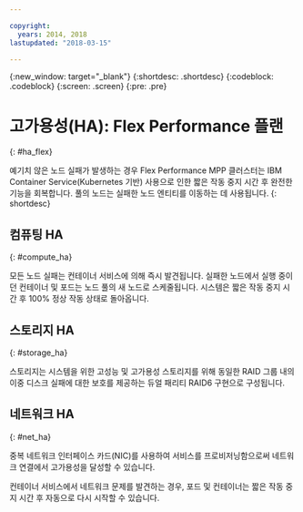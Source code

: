 ```yaml
---

copyright:
  years: 2014, 2018
lastupdated: "2018-03-15"

---
```


<!-- Attribute definitions --> 
{:new_window: target="_blank"}
{:shortdesc: .shortdesc}
{:codeblock: .codeblock}
{:screen: .screen}
{:pre: .pre}

# 고가용성(HA): Flex Performance 플랜
{: #ha_flex}

예기치 않은 노드 실패가 발생하는 경우 Flex Performance MPP 클러스터는 IBM Container Service(Kubernetes 기반) 사용으로 인한 짧은 작동 중지 시간 후 완전한 기능을 회복합니다. 풀의 노드는 실패한 노드 엔티티를 이동하는 데 사용됩니다.
{: shortdesc}

## 컴퓨팅 HA
{: #compute_ha}

모든 노드 실패는 컨테이너 서비스에 의해 즉시 발견됩니다. 실패한 노드에서 실행 중이던 컨테이너 및 포드는 노드 풀의 새 노드로 스케줄됩니다. 시스템은 짧은 작동 중지 시간 후 100% 정상 작동 상태로 돌아옵니다. 

## 스토리지 HA
{: #storage_ha}

스토리지는 시스템을 위한 고성능 및 고가용성 스토리지를 위해 동일한 RAID 그룹 내의 이중 디스크 실패에 대한 보호를 제공하는 듀얼 패리티 RAID6 구현으로 구성됩니다. 

## 네트워크 HA
{: #net_ha}

중복 네트워크 인터페이스 카드(NIC)를 사용하여 서비스를 프로비저닝함으로써 네트워크 연결에서 고가용성을 달성할 수 있습니다.  

컨테이너 서비스에서 네트워크 문제를 발견하는 경우, 포드 및 컨테이너는 짧은 작동 중지 시간 후 자동으로 다시 시작할 수 있습니다. 
